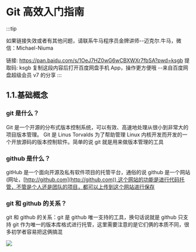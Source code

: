 # Git 高效入门指南

:::tip

如果链接失效或者有其他问题，请联系牛马程序员金牌讲师--迈克尔.牛马，微信：Michael-Niuma

链接: https://pan.baidu.com/s/1OeJ7HZ0wG6wCBXWXr7fbSA?pwd=ksgb 提取码: ksgb 复制这段内容后打开百度网盘手机 App，操作更方便哦
--来自百度网盘超级会员 v7 的分享
:::

## 1.1.基础概念

### git 是什么？

Git 是一个开源的分布式版本控制系统，可以有效、高速地处理从很小到非常大的项目版本管理。 Git 是 Linus Torvalds 为了帮助管理 Linux 内核开发而开发的一个开放源码的版本控制软件。简单的说 git 就是用来做版本管理的工具

### github 是什么？

gitHub 是一个面向开源及私有软件项目的托管平台，通俗的说 github 是一个网站(网址，[http://github.com](http://github.com)),这个网站的功能是进行代码托管，不管是个人还是团队的项目，都可以上传到这个网站进行保存

### git 和 github 的关系？

git 和 github 的关系：git 是 github 唯一支持的工具，换句话说就是 github 只支持 git 作为唯一的版本库格式进行托管，这里需要注意的是它们俩的本质不同，很多初学者容易把这俩搞混

![](./img/2019-03-22-18-00-37.png)
